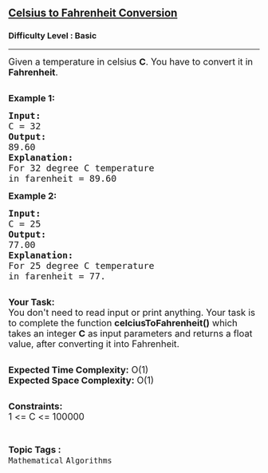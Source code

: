 <h2><a href="https://www.geeksforgeeks.org/problems/celsius-to-fahrenheit-conversion5212/1">Celsius to Fahrenheit Conversion</a></h2><h3>Difficulty Level : Basic</h3><hr><div class="problems_problem_content__Xm_eO"><p><span style="font-size: 18px;">Given a temperature in celsius <strong>C</strong>. You have to convert it in <strong>Fahrenheit</strong>.</span><br>&nbsp;</p>
<p><span style="font-size: 18px;"><strong>Example 1:</strong></span></p>
<pre><span style="font-size: 18px;"><strong>Input:</strong>
C = 32
<strong>Output:</strong>
89.60
<strong>Explanation:</strong>
For 32 degree C temperature 
in farenheit = 89.60</span></pre>
<p><span style="font-size: 18px;"><strong>Example 2:</strong></span></p>
<pre><span style="font-size: 18px;"><strong>Input:</strong>
C = 25
<strong>Output:</strong>
77.00
<strong>Explanation:</strong>
For 25 degree C temperature 
in farenheit = 77.</span></pre>
<p><br><span style="font-size: 18px;"><strong>Your Task:</strong><br>You don't need to read input or print anything. Your task is to complete the function <strong>celciusToFahrenheit()</strong>&nbsp;which takes&nbsp;an integer <strong>C</strong>&nbsp;as input parameters&nbsp;and returns a float value, after converting it into Fahrenheit.</span><br>&nbsp;</p>
<p><span style="font-size: 18px;"><strong>Expected Time Complexity:</strong> O(1)<br><strong>Expected Space Complexity:</strong> O(1)</span><br>&nbsp;</p>
<p><span style="font-size: 18px;"><strong>Constraints:</strong><br>1 &lt;= C &lt;= 100000</span></p></div><br><p><span style=font-size:18px><strong>Topic Tags : </strong><br><code>Mathematical</code>&nbsp;<code>Algorithms</code>&nbsp;